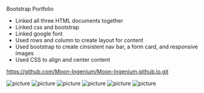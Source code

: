 Bootstrap Portfolio

* Linked all three HTML documents together 
* Linked css and bootstrap
* Linked google font
* Used rows and column to create layout for content
* Used bootstrap to create cinsistent nav bar, a form card, and responsive images
* Used CSS to align and center content

https://github.com/Moon-Ingenium/Moon-Ingenium.github.io.git

![picture](./assests/AboutMe1.png)
![picture](./assests/AboutMe2.png)
![picture](./assests/contact1.png)
![picture](./assests/contact2.png)
![picture](./assests/Portfolio1.png)
![picture](./assests/Portfolio2.png)


